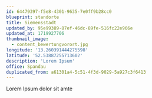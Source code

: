 ```yaml
---
id: 64479397-f5e8-4301-9635-7e0ff9b28cc0
blueprint: standorte
title: Siemensstadt
updated_by: 95e99389-87ef-46dc-89fe-516fc22e966e
updated_at: 1719927706
thumbnail_image:
  - content_bewertungvorort.jpg
longitude: '13.260391444275598'
latitude: '52.53887255713602'
description: 'Lorem Ipsum'
office: Spandau
duplicated_from: a61301a4-5c51-4f3d-9029-5a927c3f6413
---
```

Lorem Ipsum dolor sit amte